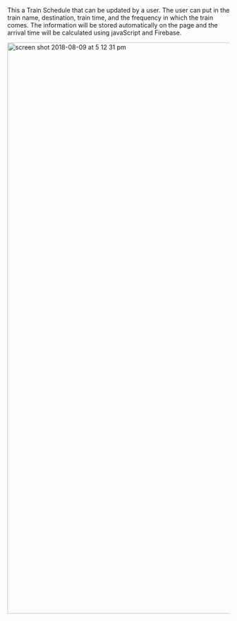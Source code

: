 This a Train Schedule that can be updated by a user. The user can put in the train name, destination, train time, and the frequency in which the train comes. The information will be stored automatically on the page and the arrival time will be calculated using javaScript and Firebase.


<img width="1295" alt="screen shot 2018-08-09 at 5 12 31 pm" src="https://user-images.githubusercontent.com/40393934/43926219-965ccd62-9bf7-11e8-9a25-df94239ec329.png">

